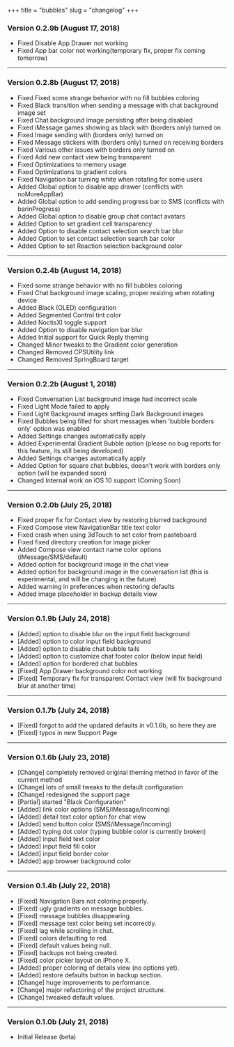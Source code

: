 +++
title = "bubbles"
slug = "changelog"
+++

### Version 0.2.9b (August 17, 2018)

- Fixed Disable App Drawer not working
- Fixed App bar color not working(temporary fix, proper fix coming tomorrow)

---

### Version 0.2.8b (August 17, 2018)

- Fixed Fixed some strange behavior with no fill bubbles coloring
- Fixed Black transition when sending a message with chat background image set
- Fixed Chat background image persisting after being disabled
- Fixed iMessage games showing as black with (borders only) turned on
- Fixed Image sending with (borders only) turned on
- Fixed Message stickers with (borders only) turned on receiving borders
- Fixed Various other issues with borders only turned on
- Fixed Add new contact view being transparent
- Fixed Optimizations to memory usage
- Fixed Optimizations to gradient colors
- Fixed Navigation bar turning white when rotating for some users
- Added Global option to disable app drawer (conflicts with noMoreAppBar)
- Added Global option to add sending progress bar to SMS (conflicts with barinProgress)
- Added Global option to disable group chat contact avatars
- Added Option to set gradient cell transparency
- Added Option to disable contact selection search bar blur
- Added Option to set contact selection search bar color
- Added Option to set Reaction selection background color

---

### Version 0.2.4b (August 14, 2018)

- Fixed some strange behavior with no fill bubbles coloring
- Fixed Chat background image scaling, proper resizing when rotating device
- Added Black (OLED) configuration
- Added Segmented Control tint color
- Added NoctisXI toggle support
- Added Option to disable navigation bar blur
- Added Initial support for Quick Reply theming
- Changed Minor tweaks to the Gradient color generation
- Changed Removed CPSUtility link
- Changed Removed SpringBoard target

---

### Version 0.2.2b (August 1, 2018)

- Fixed Conversation List background image had incorrect scale
- Fixed Light Mode failed to apply
- Fixed Light Background images setting Dark Background images
- Fixed Bubbles being filled for short messages when 'bubble borders only' option was enabled
- Added Settings changes automatically apply
- Added Experimental Gradient Bubble option (please no bug reports for this feature, its still being developed)
- Added Settings changes automatically apply
- Added Option for square chat bubbles, doesn't work with borders only option (will be expanded soon)
- Changed Internal work on iOS 10 support (Coming Soon)

---

### Version 0.2.0b (July 25, 2018)

- Fixed proper fix for Contact view by restoring blurred background
- Fixed Compose view NavigationBar title text color
- Fixed crash when using 3dTouch to set color from pasteboard
- Fixed fixed directory creation for image picker
- Added Compose view contact name color options (iMessage/SMS/default)
- Added option for background image in the chat view
- Added option for background image in the conversation list (this is experimental, and will be changing in the future)
- Added warning in preferences when restoring defaults
- Added image placeholder in backup details view

---

### Version 0.1.9b (July 24, 2018)

- [Added] option to disable blur on the input field background
- [Added] option to color input field background
- [Added] option to disable chat bubble tails
- [Added] option to customize chat footer color (below input field)
- [Added] option for bordered chat bubbles
- [Fixed] App Drawer background color not working
- [Fixed] Temporary fix for transparent Contact view (will fix background blur at another time)

---

### Version 0.1.7b (July 24, 2018)

- [Fixed] forgot to add the updated defaults in v0.1.6b, so here they are
- [Fixed] typos in new Support Page

---

### Version 0.1.6b (July 23, 2018)

- [Change] completely removed original theming method in favor of the current method
- [Change] lots of small tweaks to the default configuration
- [Change] redesigned the support page
- [Partial] started "Black Configuration"
- [Added] link color options (SMS/iMessage/Incoming)
- [Added] detail text color option for chat view
- [Added] send button color (SMS/iMessage/Incoming)
- [Added] typing dot color (typing bubble color is currently broken)
- [Added] input field text color
- [Added] input field fill color
- [Added] input field border color
- [Added] app browser background color

---

### Version 0.1.4b (July 22, 2018)

- [Fixed] Navigation Bars not coloring properly.
- [Fixed] ugly gradients on message bubbles.
- [Fixed] message bubbles disappearing.
- [Fixed] message text color being set incorrectly.
- [Fixed] lag while scrolling in chat.
- [Fixed] colors defaulting to red.
- [Fixed] default values being null.
- [Fixed] backups not being created.
- [Fixed] color picker layout on iPhone X.
- [Added] proper coloring of details view (no options yet).
- [Added] restore defaults button in backup section.
- [Change] huge improvements to performance.
- [Change] major refactoring of the project structure.
- [Change] tweaked default values.

---

### Version 0.1.0b (July 21, 2018)

- Initial Release (beta)

